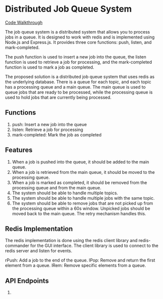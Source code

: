 # Distributed Job Queue System

[Code Walkthrough](https://youtu.be/EQ1xny1F_vg)

The job queue system is a distributed system that allows you to process jobs in a queue. It is designed to work with redis and is implemented using Node.js and Express.js. It provides three core functions: push, listen, and mark-completed.

The push function is used to insert a new job into the queue, the listen function is used to retrieve a job for processing, and the mark-completed function is used to mark a job as completed.

The proposed solution is a distributed job queue system that uses redis as the underlying database. There is a queue for each topic, and each topic has a processing queue and a main queue. The main queue is used to queue jobs that are ready to be processed, while the processing queue is used to hold jobs that are currently being processed.

## Functions

1. push: Insert a new job into the queue
2. listen: Retrieve a job for processing
3. mark-completed: Mark the job as completed

## Features

1. When a job is pushed into the queue, it should be added to the main queue.
2. When a job is retrieved from the main queue, it should be moved to the processing queue.
3. When a job is marked as completed, it should be removed from the processing queue and from the main queue.
4. The system should be able to handle multiple topics.
5. The system should be able to handle multiple jobs with the same topic.
6. The system should be able to remove jobs that are not picked up from the processing queue within a 60s window. Unpicked jobs should be moved back to the main queue. The retry mechanism handles this.

## Redis Implementation

The redis implementation is done using the redis client library and redis-commander for the GUI interface. The client library is used to connect to the redis server and listen for events.

rPush: Add a job to the end of the queue.
lPop: Remove and return the first element from a queue.
lRem: Remove specific elements from a queue.

## API Endpoints

1.
